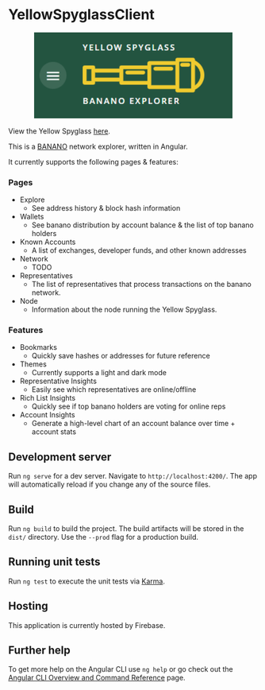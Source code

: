 # YellowSpyglassClient

<div style="width: 100%; text-align: center">
    <img width="400px" alt="Yellow Spyglass" src="./logo.png">
</div>

View the Yellow Spyglass [here](https://www.yellowspyglass.com/).

This is a [BANANO](https://banano.cc/) network explorer, written in Angular.  

It currently supports the following pages & features:

### Pages
- Explore
  - See address history & block hash information
- Wallets
  - See banano distribution by account balance & the list of top banano holders
- Known Accounts
  - A list of exchanges, developer funds, and other known addresses
- Network
  - TODO
- Representatives
  - The list of representatives that process transactions on the banano network.
- Node
  - Information about the node running the Yellow Spyglass.
    
### Features
- Bookmarks
  - Quickly save hashes or addresses for future reference
- Themes
    - Currently supports a light and dark mode
- Representative Insights
    - Easily see which representatives are online/offline
- Rich List Insights
    - Quickly see if top banano holders are voting for online reps
- Account Insights
    - Generate a high-level chart of an account balance over time + account stats
    


## Development server

Run `ng serve` for a dev server. Navigate to `http://localhost:4200/`. The app will automatically reload if you change any of the source files.

## Build

Run `ng build` to build the project. The build artifacts will be stored in the `dist/` directory. Use the `--prod` flag for a production build.

## Running unit tests

Run `ng test` to execute the unit tests via [Karma](https://karma-runner.github.io).

## Hosting

This application is currently hosted by Firebase.

## Further help

To get more help on the Angular CLI use `ng help` or go check out the [Angular CLI Overview and Command Reference](https://angular.io/cli) page.
